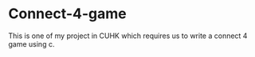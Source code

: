 # Connect-4-game
This is one of my project in CUHK which requires us to write a connect 4 game using c.
